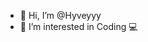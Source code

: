 - 👋 Hi, I’m @Hyveyyy
- 👀 I’m interested in Coding 💻

<!---
Hyveyyy/Hyveyyy is a ✨ special ✨ repository because its `README.md` (this file) appears on your GitHub profile.
You can click the Preview link to take a look at your changes.
--->
